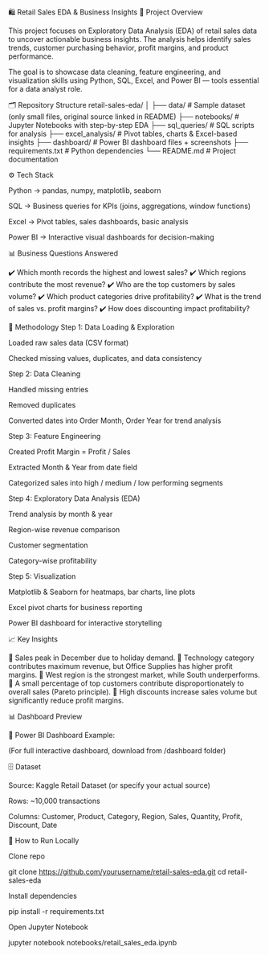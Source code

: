 🛍️ Retail Sales EDA & Business Insights
📌 Project Overview

This project focuses on Exploratory Data Analysis (EDA) of retail sales data to uncover actionable business insights. The analysis helps identify sales trends, customer purchasing behavior, profit margins, and product performance.

The goal is to showcase data cleaning, feature engineering, and visualization skills using Python, SQL, Excel, and Power BI — tools essential for a data analyst role.

🗂️ Repository Structure
retail-sales-eda/
│
├── data/                 # Sample dataset (only small files, original source linked in README)
├── notebooks/            # Jupyter Notebooks with step-by-step EDA
├── sql_queries/          # SQL scripts for analysis
├── excel_analysis/       # Pivot tables, charts & Excel-based insights
├── dashboard/            # Power BI dashboard files + screenshots
├── requirements.txt      # Python dependencies
└── README.md             # Project documentation

⚙️ Tech Stack

Python → pandas, numpy, matplotlib, seaborn

SQL → Business queries for KPIs (joins, aggregations, window functions)

Excel → Pivot tables, sales dashboards, basic analysis

Power BI → Interactive visual dashboards for decision-making

📊 Business Questions Answered

✔️ Which month records the highest and lowest sales?
✔️ Which regions contribute the most revenue?
✔️ Who are the top customers by sales volume?
✔️ Which product categories drive profitability?
✔️ What is the trend of sales vs. profit margins?
✔️ How does discounting impact profitability?

🔎 Methodology
Step 1: Data Loading & Exploration

Loaded raw sales data (CSV format)

Checked missing values, duplicates, and data consistency

Step 2: Data Cleaning

Handled missing entries

Removed duplicates

Converted dates into Order Month, Order Year for trend analysis

Step 3: Feature Engineering

Created Profit Margin = Profit / Sales

Extracted Month & Year from date field

Categorized sales into high / medium / low performing segments

Step 4: Exploratory Data Analysis (EDA)

Trend analysis by month & year

Region-wise revenue comparison

Customer segmentation

Category-wise profitability

Step 5: Visualization

Matplotlib & Seaborn for heatmaps, bar charts, line plots

Excel pivot charts for business reporting

Power BI dashboard for interactive storytelling

📈 Key Insights

🔹 Sales peak in December due to holiday demand.
🔹 Technology category contributes maximum revenue, but Office Supplies has higher profit margins.
🔹 West region is the strongest market, while South underperforms.
🔹 A small percentage of top customers contribute disproportionately to overall sales (Pareto principle).
🔹 High discounts increase sales volume but significantly reduce profit margins.

📊 Dashboard Preview

📌 Power BI Dashboard Example:

(For full interactive dashboard, download from /dashboard folder)

🗄️ Dataset

Source: Kaggle Retail Dataset (or specify your actual source)

Rows: ~10,000 transactions

Columns: Customer, Product, Category, Region, Sales, Quantity, Profit, Discount, Date

🚀 How to Run Locally

Clone repo

git clone https://github.com/yourusername/retail-sales-eda.git
cd retail-sales-eda


Install dependencies

pip install -r requirements.txt


Open Jupyter Notebook

jupyter notebook notebooks/retail_sales_eda.ipynb
